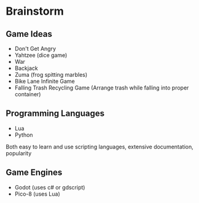 # Brainstorm

## Game Ideas

- Don't Get Angry
- Yahtzee (dice game)
- War
- Backjack
- Zuma (frog spitting marbles)
- Bike Lane Infinite Game
- Falling Trash Recycling Game (Arrange trash while falling into proper container)

## Programming Languages

- Lua
- Python

Both easy to learn and use scripting languages, extensive documentation, popularity

## Game Engines

- Godot (uses c# or gdscript)
- Pico-8 (uses Lua)
